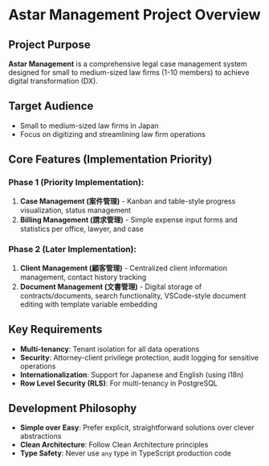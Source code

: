 # Astar Management Project Overview

## Project Purpose
**Astar Management** is a comprehensive legal case management system designed for small to medium-sized law firms (1-10 members) to achieve digital transformation (DX).

## Target Audience
- Small to medium-sized law firms in Japan
- Focus on digitizing and streamlining law firm operations

## Core Features (Implementation Priority)

### Phase 1 (Priority Implementation):
1. **Case Management (案件管理)** - Kanban and table-style progress visualization, status management
2. **Billing Management (請求管理)** - Simple expense input forms and statistics per office, lawyer, and case

### Phase 2 (Later Implementation):
1. **Client Management (顧客管理)** - Centralized client information management, contact history tracking
2. **Document Management (文書管理)** - Digital storage of contracts/documents, search functionality, VSCode-style document editing with template variable embedding

## Key Requirements
- **Multi-tenancy**: Tenant isolation for all data operations
- **Security**: Attorney-client privilege protection, audit logging for sensitive operations
- **Internationalization**: Support for Japanese and English (using i18n)
- **Row Level Security (RLS)**: For multi-tenancy in PostgreSQL

## Development Philosophy
- **Simple over Easy**: Prefer explicit, straightforward solutions over clever abstractions
- **Clean Architecture**: Follow Clean Architecture principles
- **Type Safety**: Never use `any` type in TypeScript production code